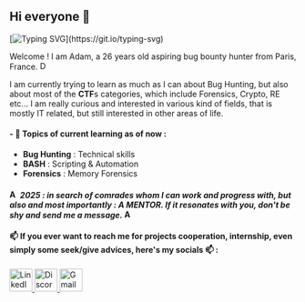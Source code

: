 ## Hi everyone 👋

[![Typing SVG](https://readme-typing-svg.demolab.com?font=Fira+Code&pause=1000&color=F7CB2E&center=true&width=435&lines=Nice+to+meet+you+i'm+Kalig.;Let's+make+our+world+a+better+place.)](https://git.io/typing-svg)

Welcome  ! I am Adam, a 26 years old aspiring bug bounty hunter from Paris, France. <img src="https://upload.wikimedia.org/wikipedia/en/c/c3/Flag_of_France.svg" alt="Drapeau Français" width="15" />

I am currently trying to learn as much as I can about Bug Hunting, but also about most of the **CTF**s categories, which include Forensics, Crypto, RE etc... I am really curious and interested in various kind of fields, that is mostly IT related, but still interested in other areas of life.

#### - 🌱 Topics of current learning as of now :

  - **Bug Hunting** : Technical skills
  - **BASH** : Scripting & Automation
  - **Forensics** : Memory Forensics



#### <img src="https://twemoji.maxcdn.com/v/latest/svg/26a0.svg" alt="Attention" width="15" /> *2025 : in search of comrades whom I can work and progress with, but also and most importantly : A  MENTOR. If it resonates with you, don't be shy and send me a message.* <img src="https://twemoji.maxcdn.com/v/latest/svg/26a0.svg" alt="Attention" width="15" />

#### 📫 If you ever want to reach me for projects cooperation, internship, even simply some seek/give advices, here's my socials 📫 : 
<a href="www.linkedin.com/in/adam-renar-1561b721a" target="_blank">
  <img src="https://img.shields.io/badge/LinkedIn-0A66C2?style=for-the-badge&logo=linkedin&logoColor=white" height="40" alt="LinkedIn Badge" />
</a>

<a href="https://discord.com/users/425307883626823680" target="_blank">
  <img src="https://img.shields.io/badge/Discord-5865F2?style=for-the-badge&logo=discord&logoColor=white" height="40" alt="Discord Badge" />
</a>

<a href="mailto:adam.kalig@gmail.com" target="_blank">
  <img src="https://img.shields.io/badge/Gmail-D14836?style=for-the-badge&logo=gmail&logoColor=white" height="40" alt="Gmail Badge" />
</a>



<!--
**Kaalig/Kaalig** is a ✨ _special_ ✨ repository because its `README.md` (this file) appears on your GitHub profile.

Here are some ideas to get you started:

- 🔭 I’m currently working on ...
- 🌱 I’m currently learning ...
- 👯 I’m looking to collaborate on ...
- 🤔 I’m looking for help with ...
- 💬 Ask me about ...
- 📫 How to reach me: ...
- 😄 Pronouns: ...
- ⚡ Fun fact: ...
-->
